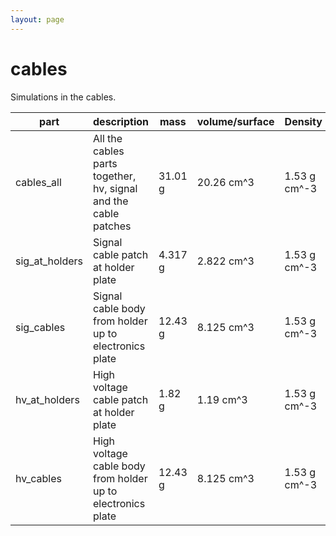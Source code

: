 ```yaml
---
layout: page
---
```


# cables

Simulations in the cables.

| part | description | mass | volume/surface | Density | MaGe volumes |
| -- | -- | -- | -- | -- | -- |
| cables_all | All the cables parts together, hv, signal and the cable patches | 31.01 g | 20.26 cm^3 | 1.53 g cm^-3 | `HVCableAtHolder_Phase2_[0-39]`, `SignalCableAtHolder_Phase2_[0-39]`, `HVCableFromHolderToElectronicsPlate_Phase2_[0-39]`, `SignalCableFromHolderToElectronicsPlate_Phase2_[0-39]` |
| sig_at_holders | Signal cable patch at holder plate | 4.317 g | 2.822 cm^3 | 1.53 g cm^-3 | `SignalCableAtHolder_Phase2_[0-39]` |
| sig_cables | Signal cable body from holder up to electronics plate | 12.43 g | 8.125 cm^3 | 1.53 g cm^-3 | `SignalCableFromHolderToElectronicsPlate_Phase2_[0-39]` |
| hv_at_holders | High voltage cable patch at holder plate | 1.82 g | 1.19 cm^3 | 1.53 g cm^-3 | `HVCableAtHolder_Phase2_[0-39]` |
| hv_cables | High voltage cable body from holder up to electronics plate | 12.43 g | 8.125 cm^3 | 1.53 g cm^-3 | `HVCableFromHolderToElectronicsPlate_Phase2_[0-39]` |

<p align="center">
<p/>
